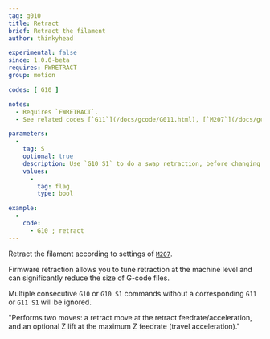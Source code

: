 ```yaml
---
tag: g010
title: Retract
brief: Retract the filament
author: thinkyhead

experimental: false
since: 1.0.0-beta
requires: FWRETRACT
group: motion

codes: [ G10 ]

notes:
  - Requires `FWRETRACT`.
  - See related codes [`G11`](/docs/gcode/G011.html), [`M207`](/docs/gcode/M207.html), [`M208`](/docs/gcode/M208.html), and [`M209`](/docs/gcode/M209.html).

parameters:
  -
    tag: S
    optional: true
    description: Use `G10 S1` to do a swap retraction, before changing extruders. The subsequent `G11` (after tool change) will do a swap recover. (Requires `EXTRUDERS` > 1)
    values:
      -
        tag: flag
        type: bool

example:
  -
    code:
      - G10 ; retract
---
```


Retract the filament according to settings of [`M207`](/docs/gcode/M207.html).

Firmware retraction allows you to tune retraction at the machine level and can significantly reduce the size of G-code files.

Multiple consecutive `G10` or `G10 S1` commands without a corresponding `G11` or `G11 S1` will be ignored.

"Performs two moves: a retract move at the retract feedrate/acceleration, and an optional Z lift at the maximum Z feedrate (travel acceleration)."
